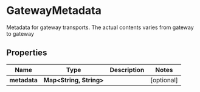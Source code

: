 

# GatewayMetadata

Metadata for gateway transports. The actual contents varies from gateway to gateway

## Properties

| Name | Type | Description | Notes |
|------------ | ------------- | ------------- | -------------|
|**metadata** | **Map&lt;String, String&gt;** |  |  [optional] |




